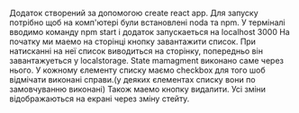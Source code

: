 Додаток створений за допомогою create react app.
Для запуску потрібно щоб на комп'ютері були встановлені noda та npm.
У терміналі вводимо команду npm start і додаток запускаеться на localhost 3000
На початку ми маемо на сторінці кнопку завантажити список.
При натисканні на неї список виводиться на сторінку, попередньо він завантажуеться у localstorage.
State mamagment виконано саме через нього.
У кожному єлементу списку маємо checkbox для того шоб відмічати виконані справи.(у деяких єлементах списку вони по замовчуванню виконані)
Також маемо кнопку видалити.
Усі зміни відображаються на екрані через зміну стейту.

